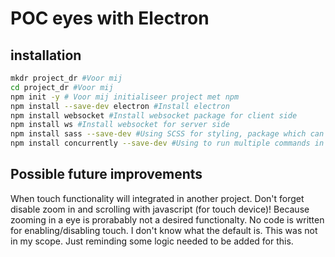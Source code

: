 # POC eyes with Electron

## installation

```bash
mkdr project_dr #Voor mij
cd project_dr #Voor mij
npm init -y # Voor mij initialiseer project met npm
npm install --save-dev electron #Install electron 
npm install websocket #Install websocket package for client side
npm install ws #Install websocket for server side
npm install sass --save-dev #Using SCSS for styling, package which can compile to CSS
npm install concurrently --save-dev #Using to run multiple commands in one line (npm start and npm sass)
```


## Possible future improvements
When touch functionality will integrated in another project. Don't forget disable zoom in and scrolling with javascript (for touch device)! Because zooming in a eye is prorabably not a desired functionalty.
No code is written for enabling/disabling touch. I don't know what the default is. This was not in my scope. Just reminding some logic needed to be added for this.
